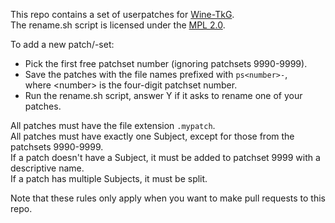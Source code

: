 This repo contains a set of userpatches for [Wine-TkG](https://github.com/Tk-Glitch/PKGBUILDS).  
The rename.sh script is licensed under the [MPL 2.0](https://www.mozilla.org/en-US/MPL/2.0/).

To add a new patch/-set:

* Pick the first free patchset number (ignoring patchsets 9990-9999).
* Save the patches with the file names prefixed with `ps<number>-`,  
  where &lt;number&gt; is the four-digit patchset number.
* Run the rename.sh script, answer Y if it asks to rename one of your patches.

All patches must have the file extension `.mypatch`.  
All patches must have exactly one Subject, except for those from the patchsets 9990-9999.  
If a patch doesn't have a Subject, it must be added to patchset 9999 with a descriptive name.  
If a patch has multiple Subjects, it must be split.

Note that these rules only apply when you want to make pull requests to this repo.
